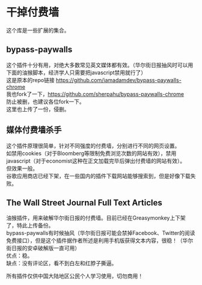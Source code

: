# 干掉付费墙
这个库是一些扩展的集合。
## bypass-paywalls
这个插件十分有用，对绝大多数常见英文媒体都有效。（华尔街日报抽风时可以用下面的油猴脚本，经济学人只需要把javascript禁用就行了）  
这是原本的repo链接 https://github.com/iamadamdev/bypass-paywalls-chrome  
我也fork了一下，https://github.com/sherpahu/bypass-paywalls-chrome  
防止被删，也建议各位fork一下。  
这里也上传了一份，侵删。  

## 媒体付费墙杀手
这个插件原理很简单，针对不同强度的付费墙，分别进行不同的网页设置。  
如禁用cookies（对于Bloomberg等限制免费浏览次数的网站有效），禁用javascript（对于economist这种在正文加载完毕后弹出付费墙的网站有效）。  
但效果一般。  
谷歌应用商店已经下架，在一些国内的插件下载网站能够搜索到，但是好像下载失败。  

## The Wall Street Journal Full Text Articles  
油猴插件，用来破解华尔街日报的付费墙。目前已经在Greasymonkey上下架了，特此上传备份。  
bypass-paywalls有时候抽风（华尔街日报可能会禁掉Facebook、Twitter的阅读免费接口），但是这个插件据作者所述是利用手机版获得文本内容，很稳！（华尔街日报的安卓破解版一直可用）  
优点：稳。  
缺点：没有评论区，看不到白左和红脖子撕逼。  


所有插件仅供中国大陆地区公民个人学习使用，切勿商用！  
